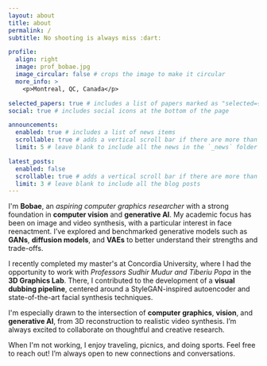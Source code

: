 ```yaml
---
layout: about
title: about
permalink: /
subtitle: No shooting is always miss :dart:

profile:
  align: right
  image: prof_bobae.jpg
  image_circular: false # crops the image to make it circular
  more_info: >
    <p>Montreal, QC, Canada</p>

selected_papers: true # includes a list of papers marked as "selected={true}"
social: true # includes social icons at the bottom of the page

announcements:
  enabled: true # includes a list of news items
  scrollable: true # adds a vertical scroll bar if there are more than 3 news items
  limit: 5 # leave blank to include all the news in the `_news` folder

latest_posts:
  enabled: false
  scrollable: true # adds a vertical scroll bar if there are more than 3 new posts items
  limit: 3 # leave blank to include all the blog posts
---
```


I'm **Bobae**, an *aspiring computer graphics researcher* with a strong foundation in **computer vision** and **generative AI**. My academic focus has been on image and video synthesis, with a particular interest in face reenactment. I’ve explored and benchmarked generative models such as **GANs**, **diffusion models**, and **VAEs** to better understand their strengths and trade-offs.

I recently completed my master's at Concordia University, where I had the opportunity to work with *Professors Sudhir Mudur and Tiberiu Popa* in the **3D Graphics Lab**. There, I contributed to the development of a **visual dubbing pipeline**, centered around a StyleGAN-inspired autoencoder and state-of-the-art facial synthesis techniques.

I'm especially drawn to the intersection of **computer graphics**, **vision**, and **generative AI**, from 3D reconstruction to realistic video synthesis. I’m always excited to collaborate on thoughtful and creative research.

When I'm not working, I enjoy traveling, picnics, and doing sports. Feel free to reach out! I’m always open to new connections and conversations.

